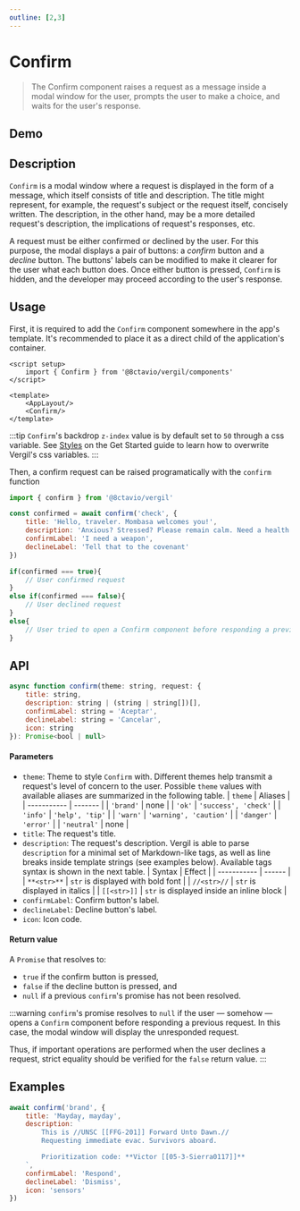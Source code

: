 ```yaml
---
outline: [2,3]
---
```


# Confirm

> The Confirm component raises a request as a message inside a modal window for the user, prompts the user to make a choice, and waits for the user's response.

## Demo

<script setup>
import { Btn } from '@8ctavio/vergil/components'
import { confirm, toast } from '@8ctavio/vergil'

const titles = {
    brand: 'Query',
    ok: 'Check',
    info: 'Acknowledge',
    warn: 'Caution!',
    danger: 'Danger!',
    neutral: 'Query',
}

const testConfirm = async theme => {
    const confirmed = await confirm(theme, {
        title: titles[theme],
        description: 'Lorem ipsum dolor sit amet, consectetur adipiscing elit. Fusce congue molestie sem ut sagittis.',
        confirmLabel: 'Confirm',
        declineLabel: 'Decline'
    })
    if(confirmed === true) toast('ok', 'Confirmed')
    else if(confirmed === false) toast('error', 'Declined')
    else toast('warn', "Crime doesn't pay")
}

function example1(){
    confirm('brand', {
        title: 'Mayday, mayday',
        description: `
            This is //UNSC [[FFG-201]] Forward Unto Dawn.//
            Requesting immediate evac. Survivors aboard.

            Prioritization code: **Victor [[05-3-Sierra0117]]**
        `,
        confirmLabel: 'Respond',
        declineLabel: 'Dismiss',
        icon: 'sensors'
    })
}
</script>

<Demo>
    <Btn variant="solid" @click="testConfirm('brand')" label="Brand"/>
    <Btn variant="solid" @click="testConfirm('ok')" label="Ok"/>
    <Btn variant="solid" @click="testConfirm('info')" label="Info"/>
    <Btn variant="solid" @click="testConfirm('warn')" label="Warn"/>
    <Btn variant="solid" @click="testConfirm('danger')" label="Danger"/>
    <Btn variant="solid" @click="testConfirm('neutral')" label="Neutral"/>
</Demo>

## Description

`Confirm` is a modal window where a request is displayed in the form of a message, which itself consists of title and description. The title might represent, for example, the request's subject or the request itself, concisely written. The description, in the other hand, may be a more detailed request's description, the implications of request's responses, etc.

A request must be either confirmed or declined by the user. For this purpose, the modal displays a pair of buttons: a *confirm* button and a *decline* button. The buttons' labels can be modified to make it clearer for the user what each button does. Once either button is pressed, `Confirm` is hidden, and the developer may proceed according to the user's response.

## Usage

First, it is required to add the `Confirm` component somewhere in the app's template. It's recommended to place it as a direct child of the application's container.

```vue
<script setup>
    import { Confirm } from '@8ctavio/vergil/components'
</script>

<template>
    <AppLayout/>
    <Confirm/>
</template>
```
:::tip
`Confirm`'s backdrop `z-index` value is by default set to `50` through a css variable. See [Styles](/get-started.md#styles) on the Get Started guide to learn how to overwrite Vergil's css variables.
:::

Then, a confirm request can be raised programatically with the `confirm` function

```js
import { confirm } from '@8ctavio/vergil'

const confirmed = await confirm('check', {
    title: 'Hello, traveler. Mombasa welcomes you!',
    description: 'Anxious? Stressed? Please remain calm. Need a health kit?',
    confirmLabel: 'I need a weapon',
    declineLabel: 'Tell that to the covenant'
})

if(confirmed === true){
    // User confirmed request
}
else if(confirmed === false){
    // User declined request
}
else{
    // User tried to open a Confirm component before responding a previous request
}
```

## API

```js
async function confirm(theme: string, request: {
    title: string,
    description: string | (string | string[])[],
    confirmLabel: string = 'Aceptar',
    declineLabel: string = 'Cancelar',
    icon: string
}): Promise<bool | null>
```

#### Parameters

- `theme`: Theme to style `Confirm` with. Different themes help transmit a request's level of concern to the user. Possible `theme` values with available aliases are summarized in the following table.
    | `theme`     | Aliases |
    | ----------- | ------- |
    | `'brand'`   | none |
    | `'ok'`      | `'success', 'check'` |
    | `'info'`    | `'help', 'tip'` |
    | `'warn'`    | `'warning', 'caution'` |
    | `'danger'`  | `'error'` |
    | `'neutral'` | none |
- `title`: The request's title.
- `description`: The request's description. Vergil is able to parse `description` for a minimal set of Markdown-like tags, as well as line breaks inside template strings (see examples below). Available tags syntax is shown in the next table.
    | Syntax      | Effect |
    | ----------- | ------ |
    | `**<str>**` | `str` is displayed with bold font |
    | `//<str>//` | `str` is displayed in italics |
    | `[[<str>]]` | `str` is displayed inside an inline block |
- `confirmLabel`: Confirm button's label.
- `declineLabel`: Decline button's label.
- `icon`: Icon code.

#### Return value

A `Promise` that resolves to: 
- `true` if the confirm button is pressed,
- `false` if the decline button is pressed, and
- `null` if a previous `confirm`'s promise has not been resolved.

:::warning
`confirm`'s promise resolves to `null` if the user — somehow — opens a `Confirm` component before responding a previous request. In this case, the modal window will display the unresponded request.

Thus, if important operations are performed when the user declines a request, strict equality should be verified for the `false` return value.
:::

## Examples

```js
await confirm('brand', {
    title: 'Mayday, mayday',
    description: `
        This is //UNSC [[FFG-201]] Forward Unto Dawn.//
        Requesting immediate evac. Survivors aboard.

        Prioritization code: **Victor [[05-3-Sierra0117]]**
    `,
    confirmLabel: 'Respond',
    declineLabel: 'Dismiss',
    icon: 'sensors'
})
```

<Demo>
    <Btn variant="solid" label="Mayday" @click="example1"/>
</Demo>